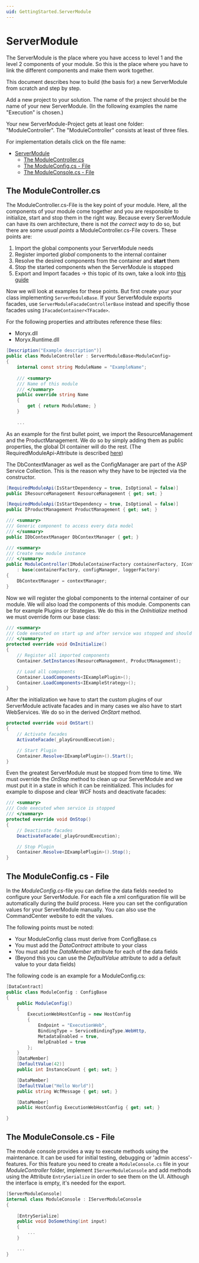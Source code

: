 ```yaml
---
uid: GettingStarted.ServerModule
---
```

# ServerModule

The ServerModule is the place where you have access to level 1 and the level 2 components of your module.
So this is the place where you have to link the different components and make them work together.

This document describes how to build (the basis for) a new ServerModule from scratch and step by step.

Add a new project to your solution. The name of the project should be the name of your new ServerModule. (In the following examples the name "Execution" is chosen.)

Your new ServerModule-Project gets at least one folder: "ModuleController". The "ModuleController" consists at least of three files.

For implementation details click on the file name:
- [ServerModule](#servermodule)
  - [The ModuleController.cs](#the-modulecontrollercs)
  - [The ModuleConfig.cs - File](#the-moduleconfigcs---file)
  - [The ModuleConsole.cs - File](#the-moduleconsolecs---file)

## The ModuleController.cs 
The ModuleController.cs-File is the key point of your module. Here, all the components of your module come together and you are responsible to initialize, start and stop them in the right way. Because every ServerModule can have its own architecture, there is not _the correct way_ to do so, but there are some _usual points_ a ModuleController.cs-File covers. These points are:

1. Import the global components your ServerModule needs
2. Register imported _global_ components to the internal container
3. Resolve the desired components from the container and **start** them
4. Stop the started components when the ServerModule is stopped
5. Export and Import facades -> this topic of its own, take a look into [this guide](Facades.md)

Now we will look at examples for these points. But first create your your class implementing `ServerModuleBase`. If your ServerModule exports facades, use `ServerModuleFacadeControllerBase` instead and specifiy those facades using `IFacadeContainer<TFacade>`.

For the following properties and attributes reference these files:

* Moryx.dll
* Moryx.Runtime.dll

````cs
[Description("Example description")]
public class ModuleController : ServerModuleBase<ModuleConfig>
{
    internal const string ModuleName = "ExampleName";
    
    /// <summary>
    /// Name of this module
    /// </summary>
    public override string Name
    {
        get { return ModuleName; }
    }
    
    ...
````

As an example for the first bullet point, we import the ResourceManagement and the ProductManagement. We do so by simply adding them as public properties, the global DI container will do the rest. (The RequiredModuleApi-Attribute is described [here](Facades.md))

The DbContextManager as well as the ConfigManager are part of the ASP Service Collection. This is the reason why they have to be injected via the constructor. 

````cs
[RequiredModuleApi(IsStartDependency = true, IsOptional = false)]
public IResourceManagement ResourceManagement { get; set; }

[RequiredModuleApi(IsStartDependency = true, IsOptional = false)]
public IProductManagement ProductManagement { get; set; }

/// <summary>
/// Generic component to access every data model
/// </summary>
public IDbContextManager DbContextManager { get; }

/// <summary>
/// Create new module instance
/// </summary>
public ModuleController(IModuleContainerFactory containerFactory, IConfigManager configManager, ILoggerFactory loggerFactory, IDbContextManager contextManager)
    : base(containerFactory, configManager, loggerFactory)
{
    DbContextManager = contextManager;
}
````

Now we will register the global components to the internal container of our module. We will also load the components of this module. Components can be for example Plugins or Strategies. We do this in the _OnInitialize_ method we must override form our base class:

````cs
/// <summary>
/// Code executed on start up and after service was stopped and should be started again
/// </summary>
protected override void OnInitialize()
{
    // Register all imported components
    Container.SetInstances(ResourceManagement, ProductManagement);

    // Load all components
    Container.LoadComponents<IExamplePlugin>();
    Container.LoadComponents<IExampleStrategy>();
}
````

After the initialization we have to start the custom plugins of our ServerModule activate facades and in many cases we also have to start WebServices. We do so in the derived _OnStart_ method.

````cs
protected override void OnStart()
{
    // Activate facades
    ActivateFacade(_playGroundExecution);

    // Start Plugin
    Container.Resolve<IExamplePlugin>().Start();
}
````

Even the greatest ServerModule must be stopped from time to time. We must override the _OnStop_ method to clean up our ServerModule and we must put it in a state in which it can be reinitialized. This includes for example to dispose and clear WCF hosts and deactivate facades: 

````cs
/// <summary>
/// Code executed when service is stopped
/// </summary>
protected override void OnStop()
{
    // Deactivate facades
    DeactivateFacade(_playGroundExecution);

    // Stop Plugin
    Container.Resolve<IExamplePlugin>().Stop();
}
````

## The ModuleConfig.cs - File 

In the _ModuleConfig.cs_-file you can define the data fields needed to configure your ServerModule. For each file a xml configuration file will be automatically during the *build* process. Here you can set the configuration values for your ServerModule manually. You can also use the CommandCenter website to edit the values.

The following points must be noted:

* Your ModuleConfig class must derive from ConfigBase.cs
* You must add the _DataContract_ attribute to your class
* You must add the _DataMember_ attribute for each of the data fields
* (Beyond this you can use the _DefaultValue_ attribute to add a default value to your data fields)

The following code is an example for a ModuleConfig.cs:

````cs
[DataContract]
public class ModuleConfig : ConfigBase
{
    public ModuleConfig()
    {
        ExecutionWebHostConfig = new HostConfig
        {
            Endpoint = "ExecutionWeb",
            BindingType = ServiceBindingType.WebHttp,
            MetadataEnabled = true,
            HelpEnabled = true
        };
    }
    [DataMember]
    [DefaultValue(42)]
    public int InstanceCount { get; set; }

    [DataMember]
    [DefaultValue("Hello World")]
    public string WcfMessage { get; set; }

    [DataMember]
    public HostConfig ExecutionWebHostConfig { get; set; }

}
````

## The ModuleConsole.cs - File

The module console provides a way to execute methods using the maintenance. It can be used for initial testing, debugging or 'admin access'-features. For this feature you need to create a `ModuleConsole.cs` file in your _ModuleController_ folder, implement `IServerModuleConsole` and add methods using the Attribute `EntrySerialize` in order to see them on the UI. Although the interface is empty, it's needed for the export.

````C#
[ServerModuleConsole]
internal class ModuleConsole : IServerModuleConsole
{
    
    [EntrySerialize]
    public void DoSomething(int input)
    {
        ...
    }

    ...
}
````
